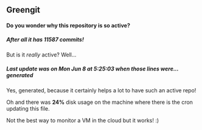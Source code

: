 ## Greengit

#### Do you wonder why this repository is so active?

##### After all it has 11587 commits!

But is it *really* active? Well...

##### Last update was on Mon Jun 8 at 5:25:03 when those lines were... generated

Yes, generated, because it certainly helps a lot to have such an active repo!

Oh and there was **24%** disk usage on the machine
where there is the cron updating this file.

Not the best way to monitor a VM in the cloud but it works! :)
